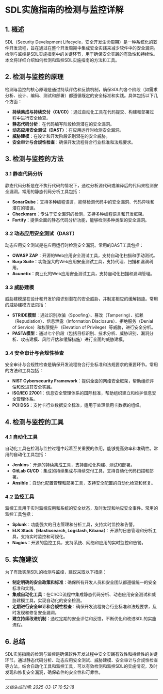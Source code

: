 # SDL实施指南的检测与监控详解

## 1. 概述

SDL（Security Development Lifecycle，安全开发生命周期）是一种系统化的软件开发流程，旨在通过在整个开发周期中集成安全实践来减少软件中的安全漏洞。检测与监控是SDL实施指南中的关键环节，用于确保安全实践的有效性和持续性。本文将详细介绍如何检测和监控SDL实施指南的方法和工具。

## 2. 检测与监控的原理

检测与监控的核心原理是通过持续评估和反馈机制，确保SDL的各个阶段（如需求分析、设计、编码、测试和部署）都遵循既定的安全标准和实践。具体包括以下几个方面：

- **持续集成与持续交付（CI/CD）**：通过自动化工具在代码提交、构建和部署过程中进行安全检查。
- **静态代码分析**：在代码编写阶段检测潜在的安全漏洞。
- **动态应用安全测试（DAST）**：在应用运行时检测安全漏洞。
- **威胁建模**：在设计和开发阶段识别潜在的安全威胁。
- **安全审计与合规性检查**：确保开发流程符合行业标准和法规要求。

## 3. 检测与监控的方法

### 3.1 静态代码分析

静态代码分析是在不执行代码的情况下，通过分析源代码或编译后的代码来检测安全漏洞。常用的静态代码分析工具包括：

- **SonarQube**：支持多种编程语言，能够检测代码中的安全漏洞、代码异味和潜在的错误。
- **Checkmarx**：专注于安全漏洞的检测，支持多种编程语言和开发框架。
- **Fortify**：提供全面的静态代码分析功能，能够检测多种类型的安全漏洞。

### 3.2 动态应用安全测试（DAST）

动态应用安全测试是在应用运行时检测安全漏洞。常用的DAST工具包括：

- **OWASP ZAP**：开源的Web应用安全测试工具，支持自动化扫描和手动测试。
- **Burp Suite**：功能强大的Web应用安全测试工具，支持代理、扫描和漏洞利用。
- **Acunetix**：商业化的Web应用安全测试工具，支持自动化扫描和漏洞管理。

### 3.3 威胁建模

威胁建模是在设计和开发阶段识别潜在的安全威胁，并制定相应的缓解措施。常用的威胁建模方法包括：

- **STRIDE模型**：通过识别欺骗（Spoofing）、篡改（Tampering）、抵赖（Repudiation）、信息泄露（Information Disclosure）、拒绝服务（Denial of Service）和权限提升（Elevation of Privilege）等威胁，进行安全分析。
- **PASTA模型**：通过七个阶段（包括目标识别、技术分析、威胁识别、漏洞分析、攻击建模、风险评估和缓解措施）进行全面的威胁建模。

### 3.4 安全审计与合规性检查

安全审计与合规性检查是确保开发流程符合行业标准和法规要求的重要环节。常用的方法和工具包括：

- **NIST Cybersecurity Framework**：提供全面的网络安全框架，帮助组织评估和改进其安全实践。
- **ISO/IEC 27001**：信息安全管理体系的国际标准，帮助组织建立和维护信息安全管理体系。
- **PCI DSS**：支付卡行业数据安全标准，适用于处理信用卡数据的组织。

## 4. 检测与监控的工具

### 4.1 自动化工具

自动化工具在检测与监控过程中起着至关重要的作用，能够提高效率和准确性。常用的自动化工具包括：

- **Jenkins**：开源的持续集成工具，支持自动化构建、测试和部署。
- **GitLab CI/CD**：集成的持续集成与持续交付工具，支持自动化代码扫描和部署。
- **Ansible**：自动化配置管理和部署工具，支持安全配置的自动化检查和修复。

### 4.2 监控工具

监控工具用于实时监控应用和系统的安全状态，及时发现和响应安全事件。常用的监控工具包括：

- **Splunk**：功能强大的日志管理和分析工具，支持实时监控和告警。
- **ELK Stack（Elasticsearch, Logstash, Kibana）**：开源的日志管理和分析工具，支持实时监控和可视化。
- **Nagios**：开源的监控工具，支持系统、网络和应用的实时监控和告警。

## 5. 实施建议

为了有效实施SDL的检测与监控，建议采取以下措施：

- **制定明确的安全政策和标准**：确保所有开发人员和安全团队都遵循统一的安全标准和实践。
- **集成自动化工具**：在CI/CD流程中集成静态代码分析、动态应用安全测试和威胁建模工具，实现自动化的安全检测。
- **定期进行安全审计和合规性检查**：确保开发流程符合行业标准和法规要求，及时发现和修复安全漏洞。
- **建立持续改进机制**：通过定期的安全评估和反馈，不断优化和改进SDL的实施流程。

## 6. 总结

SDL实施指南的检测与监控是确保软件开发过程中安全实践有效性和持续性的关键环节。通过静态代码分析、动态应用安全测试、威胁建模、安全审计与合规性检查等方法，结合自动化工具和监控工具，可以有效检测和监控SDL的实施情况，及时发现和修复安全漏洞，确保软件的安全性和可靠性。

---

*文档生成时间: 2025-03-17 10:52:18*
